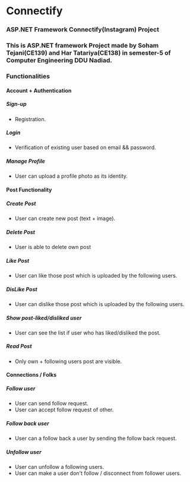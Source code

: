 # Connectify

### ASP.NET Framework Connectify(Instagram) Project

### This is ASP.NET framework Project made by Soham Tejani(CE139) and Har Tatariya(CE138) in semester-5 of Computer Engineering DDU Nadiad.

### Functionalities

####  Account + Authentication 

#####  Sign-up
  - Registration.
  
#####  Login  
  - Verification of existing user based on email && password.

#####  Manage Profile  
  - User can upload a profile photo as its identity.

####  Post Functionality 

#####  Create Post 
  - User can create new post (text + image).

#####  Delete Post  
  - User is able to delete own post

#####  Like Post  
  - User can like those post which is uploaded by the following users.

#####  DisLike Post  
  - User can dislike those post which is uploaded by the following users.

#####  Show post-liked/disliked user
  - User can see the list if user who has liked/disliked the post.
    
##### Read Post
  - Only own + following users post are visible. 

####  Connections / Folks

#####  Follow user
  - User can send follow request.
  - User can accept follow request of other.

#####  Follow back user
  - User can a follow back a user by sending the follow back request.
    
##### Unfollow user
  - User can unfollow a following users.
  - User can make a user don't follow / disconnect from follower users. 
